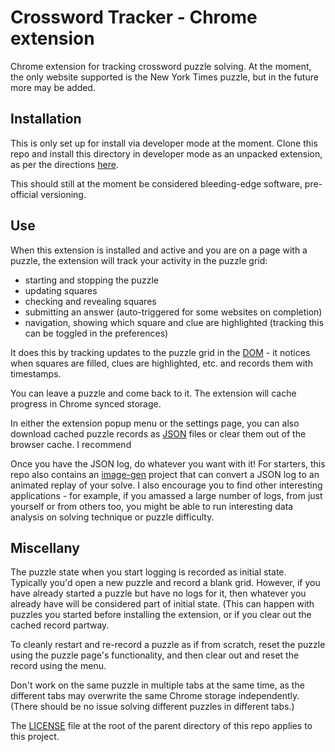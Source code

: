 # Crossword Tracker - Chrome extension

Chrome extension for tracking crossword puzzle solving. At the moment, the only website supported is the New York Times puzzle, but in the future more may be added.

## Installation

This is only set up for install via developer mode at the moment. Clone this repo and install this directory in developer mode as an unpacked extension, as per the directions [here](https://developer.chrome.com/docs/extensions/mv3/getstarted/).

This should still at the moment be considered bleeding-edge software, pre-official versioning.

## Use

When this extension is installed and active and you are on a page with a puzzle, the extension will track your activity in the puzzle grid:

- starting and stopping the puzzle
- updating squares
- checking and revealing squares
- submitting an answer (auto-triggered for some websites on completion)
- navigation, showing which square and clue are highlighted (tracking this can be toggled in the preferences)

It does this by tracking updates to the puzzle grid in the [DOM](https://developer.mozilla.org/en-US/docs/Web/API/Document_Object_Model/Introduction) - it notices when squares are filled, clues are highlighted, etc. and records them with timestamps.

You can leave a puzzle and come back to it. The extension will cache progress in Chrome synced storage.

In either the extension popup menu or the settings page, you can also download cached puzzle records as [JSON](https://www.json.org/json-en.html) files or clear them out of the browser cache. I recommend

Once you have the JSON log, do whatever you want with it! For starters, this repo also contains an [image-gen](../image-gen/README.md) project that can convert a JSON log to an animated replay of your solve. I also encourage you to find other interesting applications - for example, if you amassed a large number of logs, from just yourself or from others too, you might be able to run interesting data analysis on solving technique or puzzle difficulty.

## Miscellany

The puzzle state when you start logging is recorded as initial state. Typically you'd open a new puzzle and record a blank grid. However, if you have already started a puzzle but have no logs for it, then whatever you already have will be considered part of initial state. (This can happen with puzzles you started before installing the extension, or if you clear out the cached record partway.

To cleanly restart and re-record a puzzle as if from scratch, reset the puzzle using the puzzle page's functionality, and then clear out and reset the record using the menu.

Don't work on the same puzzle in multiple tabs at the same time, as the different tabs may overwrite the same Chrome storage independently. (There should be no issue solving different puzzles in different tabs.)

The [LICENSE](../LICENSE) file at the root of the parent directory of this repo applies to this project.
